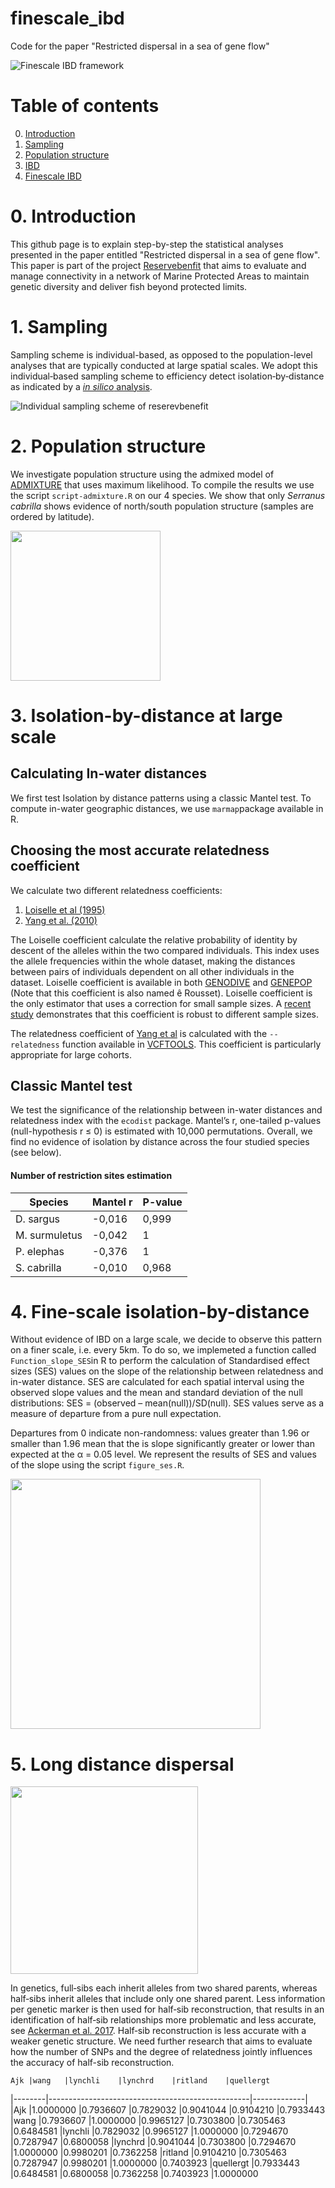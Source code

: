 # finescale_ibd
Code for the paper "Restricted dispersal in a sea of gene flow"

![Finescale IBD framework](Framework_IBD.png)

# Table of contents

0. [Introduction](#0-introduction)
1. [Sampling](#1-installation)
2. [Population structure](#2-ibd)
3. [IBD](#3-ibd)
4. [Finescale IBD](#4-finescale_ibd)

# 0. Introduction

This github page is to explain step-by-step the statistical analyses presented in the paper entitled "Restricted dispersal in a sea of gene flow".
This paper is part of the project [Reservebenfit](https://www.biodiversa.org/1023) that aims to evaluate and manage connectivity in a network of Marine Protected Areas to maintain genetic diversity and deliver fish beyond protected limits.

# 1. Sampling

Sampling scheme is individual-based, as opposed to the population-level analyses that are typically conducted at large spatial scales.
We adopt this individual‐based sampling scheme to efficiency detect isolation‐by‐distance as indicated by a [*in silico* analysis](https://onlinelibrary.wiley.com/doi/full/10.1111/mec.12499).

![Individual sampling scheme of reserevbenefit](01-sampling/sampling.png)

# 2. Population structure

We investigate population structure using the admixed model of [ADMIXTURE](https://pubmed.ncbi.nlm.nih.gov/19648217/) that uses maximum likelihood.
To compile the results we use the script `script-admixture.R` on our 4 species.
We show that only *Serranus cabrilla* shows evidence of north/south population structure (samples are ordered by latitude).

<img align="center" height="240" src="02-population_structure/admixture.png"></img>

# 3. Isolation-by-distance at large scale

## Calculating In-water distances

We first test Isolation by distance patterns using a classic Mantel test.
To compute in-water geographic distances, we use `marmap`package available in R.

## Choosing the most accurate relatedness coefficient

We calculate two different relatedness coefficients: 
1. [Loiselle et al (1995)](https://bsapubs.onlinelibrary.wiley.com/doi/abs/10.1002/j.1537-2197.1995.tb12679.x)
2. [Yang et al. (2010)](https://www.ncbi.nlm.nih.gov/pmc/articles/PMC3232052/)

The Loiselle coefficient calculate the relative probability of identity by descent of the alleles within the two compared individuals. 
This index uses the allele frequencies within the whole dataset, making the distances between pairs of individuals dependent on all other individuals in the dataset.
Loiselle coefficient is available in both [GENODIVE](https://www.bentleydrummer.nl/software/software/GenoDive.html) and [GENEPOP](https://kimura.univ-montp2.fr/~rousset/Genepop4.7.pdf) 
(Note that this coefficient is also named ê Rousset).
Loiselle coefficient is the only estimator that uses a correction for small sample sizes.
A [recent study](https://www.nature.com/articles/hdy201752) demonstrates that this coefficient is robust to different sample sizes.

The relatedness coefficient of [Yang et al](https://www.nature.com/articles/ng.608) is calculated with the `--relatedness` function available in [VCFTOOLS](http://vcftools.sourceforge.net). 
This coefficient is particularly appropriate for large cohorts. 

## Classic Mantel test

We test the significance of the relationship between in-water distances and relatedness index with the `ecodist` package.
Mantel’s r, one-tailed p-values (null-hypothesis r ≤ 0) is estimated with 10,000 permutations.
Overall, we find no evidence of isolation by distance across the four studied species (see below).

#### Number of restriction sites estimation

| Species | Mantel r | P-value |
|--------|--------------------------------------------------|-------------|
| D. sargus | -0,016 | 0,999 | 
| M. surmuletus | -0,042 | 1 |
| P. elephas | -0,376 | 1 |
| S. cabrilla | -0,010 | 0,968 |

# 4. Fine-scale isolation-by-distance

Without evidence of IBD on a large scale, we decide to observe this pattern on a finer scale, i.e. every 5km.
To do so, we implemeted a function called `Function_slope_SES`in R to perform the calculation of Standardised effect sizes (SES) values on the slope of the relationship between relatedness and in-water distance.
SES are calculated for each spatial interval using the observed slope values and the mean and standard deviation of the null distributions: SES = (observed – mean(null))/SD(null). 
SES values serve as a measure of departure from a pure null expectation. 

Departures from 0 indicate non-randomness: values greater than 1.96 or smaller than 1.96 mean that the is slope significantly greater or lower than expected at the α = 0.05 level.
We represent the results of SES and values of the slope using the script `figure_ses.R`.

<img align="center" height="400" src="04-finescale_ibd/finescale.png"></img>

# 5. Long distance dispersal

<img align="center" height="300" src="05-long_distance/long_distance.png"></img>

In genetics, full‐sibs each inherit alleles from two shared parents, whereas half‐sibs inherit alleles that include only one shared parent. 
Less information per genetic marker is then used for half‐sib reconstruction, that results in an identification of half‐sib relationships more problematic and less accurate, see [Ackerman et al. 2017](https://www.ncbi.nlm.nih.gov/pmc/articles/PMC5253425/#eva12433-bib-0040). 
Half‐sib reconstruction is less accurate with a weaker genetic structure.
We need further research that aims to evaluate how the number of SNPs and the degree of relatedness jointly influences the accuracy of half-sib reconstruction. 

	Ajk	|wang	|lynchli	|lynchrd	|ritland	|quellergt
|--------|--------------------------------------------------|-------------|
|Ajk	|1.0000000	|0.7936607	|0.7829032	|0.9041044	|0.9104210	|0.7933443
|wang	|0.7936607	|1.0000000	|0.9965127	|0.7303800	|0.7305463	|0.6484581
|lynchli	|0.7829032	|0.9965127	|1.0000000	|0.7294670	|0.7287947	|0.6800058
|lynchrd	|0.9041044	|0.7303800	|0.7294670	|1.0000000	|0.9980201	|0.7362258
|ritland	|0.9104210	|0.7305463	|0.7287947	|0.9980201	|1.0000000	|0.7403923
|quellergt	|0.7933443	|0.6484581	|0.6800058	|0.7362258	|0.7403923	|1.0000000
